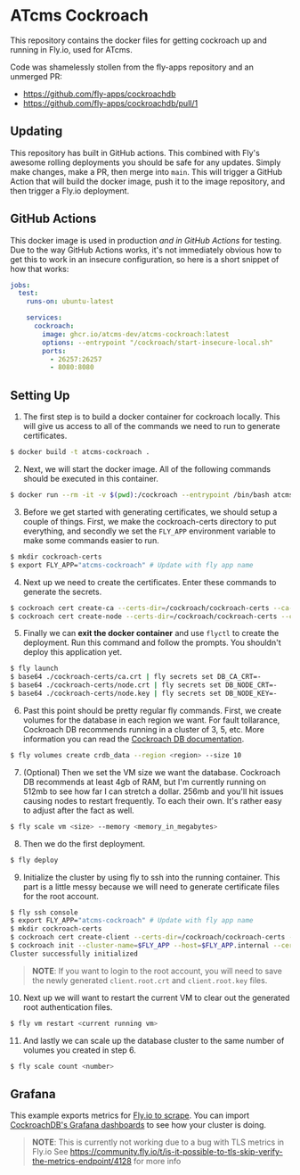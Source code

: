 # ATcms Cockroach

This repository contains the docker files for getting cockroach up and running in Fly.io, used for ATcms.

Code was shamelessly stollen from the fly-apps repository and an unmerged PR:

- <https://github.com/fly-apps/cockroachdb>
- <https://github.com/fly-apps/cockroachdb/pull/1>

## Updating

This repository has built in GitHub actions. This combined with Fly's awesome rolling deployments you should be safe for any updates. Simply make changes, make a PR, then merge into `main`. This will trigger a GitHub Action that will build the docker image, push it to the image repository, and then trigger a Fly.io deployment.

## GitHub Actions

This docker image is used in production _and in GitHub Actions_ for testing. Due to the way GitHub Actions works, it's not immediately obvious how to get this to work in an insecure configuration, so here is a short snippet of how that works:

```yaml
jobs:
  test:
    runs-on: ubuntu-latest

    services:
      cockroach:
        image: ghcr.io/atcms-dev/atcms-cockroach:latest
        options: --entrypoint "/cockroach/start-insecure-local.sh"
        ports:
          - 26257:26257
          - 8080:8080
```

## Setting Up

1. The first step is to build a docker container for cockroach locally. This will give us access to all of the commands we need to run to generate certificates.

  ```sh
  $ docker build -t atcms-cockroach .
  ```

2. Next, we will start the docker image. All of the following commands should be executed in this container.

  ```sh
  $ docker run --rm -it -v $(pwd):/cockroach --entrypoint /bin/bash atcms-cockroach
  ```

3. Before we get started with generating certificates, we should setup a couple of things. First, we make the cockroach-certs directory to put everything, and secondly we set the `FLY_APP` environment variable to make some commands easier to run.

  ```sh
  $ mkdir cockroach-certs
  $ export FLY_APP="atcms-cockroach" # Update with fly app name
  ```

4. Next up we need to create the certificates. Enter these commands to generate the secrets.

  ```sh
  $ cockroach cert create-ca --certs-dir=/cockroach/cockroach-certs --ca-key=/cockroach/cockroach-certs/ca.key
  $ cockroach cert create-node --certs-dir=/cockroach/cockroach-certs --ca-key=/cockroach/cockroach-certs/ca.key 127.0.0.1 localhost $FLY_APP.internal "*.$FLY_APP.internal" "*.vm.$FLY_APP.internal" "*.nearest.of.$FLY_APP.internal" $FLY_APP.fly.dev
  ```

5. Finally we can **exit the docker container** and use `flyctl` to create the deployment. Run this command and follow the prompts. You shouldn't deploy this application yet.

  ```bash
  $ fly launch
  $ base64 ./cockroach-certs/ca.crt | fly secrets set DB_CA_CRT=-
  $ base64 ./cockroach-certs/node.crt | fly secrets set DB_NODE_CRT=-
  $ base64 ./cockroach-certs/node.key | fly secrets set DB_NODE_KEY=-
  ```

6. Past this point should be pretty regular fly commands. First, we create volumes for the database in each region we want.  For fault tollarance, Cockroach DB recommends running in a cluster of 3, 5, etc. More information you can read the [Cockroach DB documentation](https://www.cockroachlabs.com/docs/stable/recommended-production-settings.html#sizing).

  ```sh
  $ fly volumes create crdb_data --region <region> --size 10
  ```

7. (Optional) Then we set the VM size we want the database. Cockroach DB recommends at least 4gb of RAM, but I'm currently running on 512mb to see how far I can stretch a dollar. 256mb and you'll hit issues causing nodes to restart frequently. To each their own. It's rather easy to adjust after the fact as well.

  ```sh
  $ fly scale vm <size> --memory <memory_in_megabytes>
  ```

8. Then we do the first deployment.

  ```sh
  $ fly deploy
  ```

9. Initialize the cluster by using fly to ssh into the running container. This part is a little messy because we will need to generate certificate files for the root account.

  ```sh
  $ fly ssh console
  $ export FLY_APP="atcms-cockroach" # Update with fly app name
  $ mkdir cockroach-certs
  $ cockroach cert create-client --certs-dir=/cockroach/cockroach-certs --ca-key=/cockroach/cockroach-certs/ca.key root
  $ cockroach init --cluster-name=$FLY_APP --host=$FLY_APP.internal --certs-dir=/cockroach/cockroach-certs
  Cluster successfully initialized
  ```

  > **NOTE**: If you want to login to the root account, you will need to save the newly generated `client.root.crt` and `client.root.key` files.

10. Next up we will want to restart the current VM to clear out the generated root authentication files.

  ```sh
  $ fly vm restart <current running vm>
  ```

11. And lastly we can scale up the database cluster to the same number of volumes you created in step 6.

  ```sh
  $ fly scale count <number>
  ```

## Grafana

This example exports metrics for [Fly.io to scrape](https://fly.io/blog/hooking-up-fly-metrics/). You can import [CockroachDB's Grafana dashboards](https://github.com/cockroachdb/cockroach/tree/master/monitoring/grafana-dashboards) to see how your cluster is doing.

> **NOTE**: This is currently not working due to a bug with TLS metrics in Fly.io
> See https://community.fly.io/t/is-it-possible-to-tls-skip-verify-the-metrics-endpoint/4128 for more info

